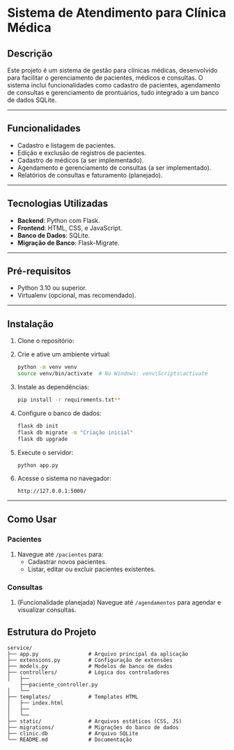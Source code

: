 

# **Sistema de Atendimento para Clínica Médica**

## **Descrição**
Este projeto é um sistema de gestão para clínicas médicas, desenvolvido para facilitar o gerenciamento de pacientes, médicos e consultas. O sistema inclui funcionalidades como cadastro de pacientes, agendamento de consultas e gerenciamento de prontuários, tudo integrado a um banco de dados SQLite.

---

## **Funcionalidades**
- Cadastro e listagem de pacientes.
- Edição e exclusão de registros de pacientes.
- Cadastro de médicos (a ser implementado).
- Agendamento e gerenciamento de consultas (a ser implementado).
- Relatórios de consultas e faturamento (planejado).

---

## **Tecnologias Utilizadas**
- **Backend**: Python com Flask.
- **Frontend**: HTML, CSS, e JavaScript.
- **Banco de Dados**: SQLite.
- **Migração de Banco**: Flask-Migrate.

---

## **Pré-requisitos**
- Python 3.10 ou superior.
- Virtualenv (opcional, mas recomendado).

---

## **Instalação**
1. Clone o repositório:
  
2. Crie e ative um ambiente virtual:
   ```bash
   python -m venv venv
   source venv/bin/activate  # No Windows: venv\Scripts\activate
   ```

3. Instale as dependências:
   ```bash
   pip install -r requirements.txt**
   ```

4. Configure o banco de dados:
   ```bash
   flask db init
   flask db migrate -m "Criação inicial"
   flask db upgrade
   ```

5. Execute o servidor:
   ```bash
   python app.py
   ```

6. Acesse o sistema no navegador:
   ```
   http://127.0.0.1:5000/
   ```

---

## **Como Usar**
### **Pacientes**
1. Navegue até `/pacientes` para:
   - Cadastrar novos pacientes.
   - Listar, editar ou excluir pacientes existentes.

### **Consultas**
1. (Funcionalidade planejada) Navegue até `/agendamentos` para agendar e visualizar consultas.


## **Estrutura do Projeto**
```
service/
├── app.py                # Arquivo principal da aplicação
├── extensions.py         # Configuração de extensões
├── models.py             # Modelos de banco de dados
├── controllers/          # Lógica dos controladores
│   ├──
    ├──paciente_controller.py
│   └── 
├── templates/            # Templates HTML
│   ├── index.html
│   ├── 
│   └── 
├── static/               # Arquivos estáticos (CSS, JS)
├── migrations/           # Migrações do banco de dados
├── clinic.db             # Arquivo SQLite 
└── README.md             # Documentação




